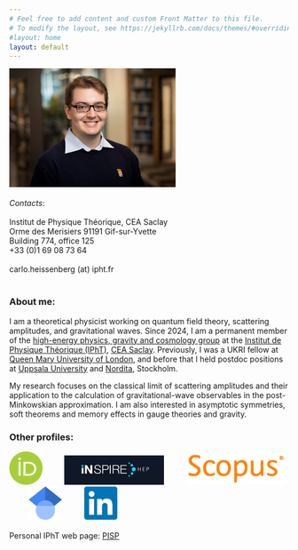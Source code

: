 ```yaml
---
# Feel free to add content and custom Front Matter to this file.
# To modify the layout, see https://jekyllrb.com/docs/themes/#overriding-theme-defaults
#layout: home
layout: default
---
```


 <div class="row">
  <div class="column">
<img src="/assets/figures/picCH.jpg" width="300px" >
&nbsp;&nbsp;&nbsp;&nbsp;&nbsp;&nbsp;&nbsp;&nbsp;&nbsp;
  </div>
  <div class="column">
<br>
<em> Contacts</em>:
<br><br>
Institut de Physique Théorique, CEA Saclay <br>
Orme des Merisiers 91191 Gif-sur-Yvette <br>
Building 774, office 125 <br>
+33 (0)1 69 08 73 64
<br><br>
carlo.heissenberg (at) ipht.fr 
</div>
</div> 

<br>

### About me:

I am a theoretical physicist working on quantum field theory, scattering amplitudes, and gravitational waves. Since 2024, I am a permanent member of the [high-energy physics, gravity and cosmology group](https://www.ipht.fr/en/cosmology-astrophysics-high-energy-physics-and-hadronic-matter/) at the [Institut de Physique Théorique (IPhT)](https://www.ipht.fr), [CEA Saclay](https://www.cea.fr/drf/Pages/La-DRF/Instituts/institut-ipht.aspx). Previously, I was a UKRI fellow at [Queen Mary University of London](https://www.seresearch.qmul.ac.uk/cgag/), and before that I held postdoc positions at [Uppsala University](https://www.uu.se/institution/fysik-och-astronomi/forskning/teoretisk-fysik) and [Nordita](https://nordita.org/), Stockholm.

My research focuses on the classical limit of scattering amplitudes and their application to the calculation of
gravitational-wave observables in the post-Minkowskian approximation. I am also interested in asymptotic
symmetries, soft theorems and memory effects in gauge theories and gravity.

### Other profiles:

[<img src="/assets/figures/ORCID.png" width="60">](https://orcid.org/0000-0001-5775-9526) &nbsp;&nbsp;&nbsp;&nbsp;&nbsp;&nbsp;&nbsp;&nbsp;  [<img src="/assets/figures/INSPIRE.png" width="180">](https://inspirehep.net/authors/1680255) &nbsp;&nbsp;&nbsp;&nbsp;&nbsp;&nbsp;&nbsp;&nbsp;  [<img src="/assets/figures/SCOPUS.png" width="180">](https://www.scopus.com/authid/detail.uri?authorId=57194334477)
&nbsp;&nbsp;&nbsp;&nbsp;&nbsp;&nbsp;&nbsp;&nbsp;  [<img src="/assets/figures/GS.png" width="60">](https://scholar.google.com/citations?user=ZU5MQIIAAAAJ) &nbsp;&nbsp;&nbsp;&nbsp;&nbsp;&nbsp;&nbsp;&nbsp;  [<img src="/assets/figures/LinkedIn.png" width="60">](https://www.linkedin.com/in/carlo-heissenberg-3171b397)
<br>
<br>
Personal IPhT web page: [PISP](https://www.ipht.fr/en/pisp/carlo-heissenberg/)